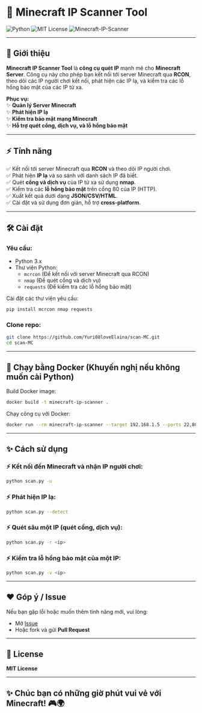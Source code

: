 # 🌸 **Minecraft IP Scanner Tool**

![Python](https://img.shields.io/badge/Python-%23blue.svg?style=for-the-badge&logo=python&logoColor=white)
![MIT License](https://img.shields.io/github/license/YourUsername/Minecraft-IP-Scanner?style=for-the-badge)
![Minecraft-IP-Scanner](https://img.shields.io/badge/Minecraft%20IP%20Scanner-%23ff69b4?style=for-the-badge)

---

## 🚀 **Giới thiệu**

**Minecraft IP Scanner Tool** là **công cụ quét IP** mạnh mẽ cho **Minecraft Server**. Công cụ này cho phép bạn kết nối tới server Minecraft qua **RCON**, theo dõi các IP người chơi kết nối, phát hiện các IP lạ, và kiểm tra các lỗ hổng bảo mật của các IP từ xa.

**Phục vụ:**  
✨ **Quản lý Server Minecraft**  
✨ **Phát hiện IP lạ**  
✨ **Kiểm tra bảo mật mạng Minecraft**  
✨ **Hỗ trợ quét cổng, dịch vụ, và lỗ hổng bảo mật**

---

## ⚡ **Tính năng**

✅ Kết nối tới server Minecraft qua **RCON** và theo dõi IP người chơi.  
✅ Phát hiện **IP lạ** và so sánh với danh sách IP đã biết.  
✅ Quét **cổng và dịch vụ** của IP từ xa sử dụng **nmap**.  
✅ Kiểm tra các **lỗ hổng bảo mật** trên cổng 80 của IP (HTTP).  
✅ Xuất kết quả dưới dạng **JSON/CSV/HTML**.  
✅ Cài đặt và sử dụng đơn giản, hỗ trợ **cross-platform**.

---

## 🛠️ **Cài đặt**

### Yêu cầu:
- Python 3.x
- Thư viện Python:
  - `mcrcon` (Để kết nối với server Minecraft qua RCON)
  - `nmap` (Để quét cổng và dịch vụ)
  - `requests` (Để kiểm tra các lỗ hổng bảo mật)

Cài đặt các thư viện yêu cầu:

```bash
pip install mcrcon nmap requests
```

### Clone repo:

```bash
git clone https://github.com/Yuri08loveElaina/scan-MC.git
cd scan-MC
```

---

## 🐳 **Chạy bằng Docker (Khuyến nghị nếu không muốn cài Python)**

Build Docker image:

```bash
docker build -t minecraft-ip-scanner .
```

Chạy công cụ với Docker:

```bash
docker run --rm minecraft-ip-scanner --target 192.168.1.5 --ports 22,80 --banner --finger --vuln
```

---

## ✨ **Cách sử dụng**

### ⚡ **Kết nối đến Minecraft và nhận IP người chơi:**
```bash
python scan.py -u
```

### ⚡ **Phát hiện IP lạ:**
```bash
python scan.py --detect
```

### ⚡ **Quét sâu một IP (quét cổng, dịch vụ):**
```bash
python scan.py -r <ip>
```

### ⚡ **Kiểm tra lỗ hổng bảo mật của một IP:**
```bash
python scan.py -v <ip>
```


---

## ❤️ **Góp ý / Issue**

Nếu bạn gặp lỗi hoặc muốn thêm tính năng mới, vui lòng:
- Mở [Issue](https://github.com/Yuri08loveElaina/scan-MC/issues)
- Hoặc fork và gửi **Pull Request**

---

## 📜 **License**

**MIT License**

---

## ✨ **Chúc bạn có những giờ phút vui vẻ với Minecraft!** 🎮🌍

